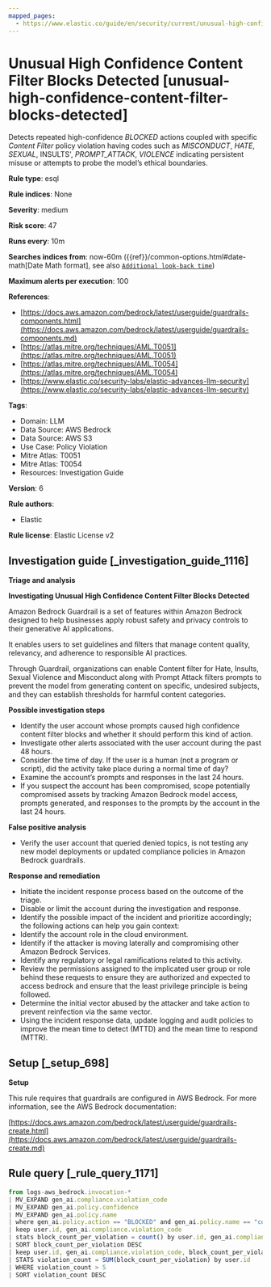 ```yaml
---
mapped_pages:
  - https://www.elastic.co/guide/en/security/current/unusual-high-confidence-content-filter-blocks-detected.html
---
```


# Unusual High Confidence Content Filter Blocks Detected [unusual-high-confidence-content-filter-blocks-detected]

Detects repeated high-confidence *BLOCKED* actions coupled with specific *Content Filter* policy violation having codes such as *MISCONDUCT*, *HATE*, *SEXUAL*, INSULTS', *PROMPT_ATTACK*, *VIOLENCE* indicating persistent misuse or attempts to probe the model’s ethical boundaries.

**Rule type**: esql

**Rule indices**: None

**Severity**: medium

**Risk score**: 47

**Runs every**: 10m

**Searches indices from**: now-60m ({{ref}}/common-options.html#date-math[Date Math format], see also [`Additional look-back time`](docs-content://solutions/security/detect-and-alert/create-detection-rule.md#rule-schedule))

**Maximum alerts per execution**: 100

**References**:

* [https://docs.aws.amazon.com/bedrock/latest/userguide/guardrails-components.html](https://docs.aws.amazon.com/bedrock/latest/userguide/guardrails-components.md)
* [https://atlas.mitre.org/techniques/AML.T0051](https://atlas.mitre.org/techniques/AML.T0051)
* [https://atlas.mitre.org/techniques/AML.T0054](https://atlas.mitre.org/techniques/AML.T0054)
* [https://www.elastic.co/security-labs/elastic-advances-llm-security](https://www.elastic.co/security-labs/elastic-advances-llm-security)

**Tags**:

* Domain: LLM
* Data Source: AWS Bedrock
* Data Source: AWS S3
* Use Case: Policy Violation
* Mitre Atlas: T0051
* Mitre Atlas: T0054
* Resources: Investigation Guide

**Version**: 6

**Rule authors**:

* Elastic

**Rule license**: Elastic License v2

## Investigation guide [_investigation_guide_1116]

**Triage and analysis**

**Investigating Unusual High Confidence Content Filter Blocks Detected**

Amazon Bedrock Guardrail is a set of features within Amazon Bedrock designed to help businesses apply robust safety and privacy controls to their generative AI applications.

It enables users to set guidelines and filters that manage content quality, relevancy, and adherence to responsible AI practices.

Through Guardrail, organizations can enable Content filter for Hate, Insults, Sexual Violence and Misconduct along with Prompt Attack filters prompts to prevent the model from generating content on specific, undesired subjects, and they can establish thresholds for harmful content categories.

**Possible investigation steps**

* Identify the user account whose prompts caused high confidence content filter blocks and whether it should perform this kind of action.
* Investigate other alerts associated with the user account during the past 48 hours.
* Consider the time of day. If the user is a human (not a program or script), did the activity take place during a normal time of day?
* Examine the account’s prompts and responses in the last 24 hours.
* If you suspect the account has been compromised, scope potentially compromised assets by tracking Amazon Bedrock model access, prompts generated, and responses to the prompts by the account in the last 24 hours.

**False positive analysis**

* Verify the user account that queried denied topics, is not testing any new model deployments or updated compliance policies in Amazon Bedrock guardrails.

**Response and remediation**

* Initiate the incident response process based on the outcome of the triage.
* Disable or limit the account during the investigation and response.
* Identify the possible impact of the incident and prioritize accordingly; the following actions can help you gain context:
* Identify the account role in the cloud environment.
* Identify if the attacker is moving laterally and compromising other Amazon Bedrock Services.
* Identify any regulatory or legal ramifications related to this activity.
* Review the permissions assigned to the implicated user group or role behind these requests to ensure they are authorized and expected to access bedrock and ensure that the least privilege principle is being followed.
* Determine the initial vector abused by the attacker and take action to prevent reinfection via the same vector.
* Using the incident response data, update logging and audit policies to improve the mean time to detect (MTTD) and the mean time to respond (MTTR).


## Setup [_setup_698]

**Setup**

This rule requires that guardrails are configured in AWS Bedrock. For more information, see the AWS Bedrock documentation:

[https://docs.aws.amazon.com/bedrock/latest/userguide/guardrails-create.html](https://docs.aws.amazon.com/bedrock/latest/userguide/guardrails-create.md)


## Rule query [_rule_query_1171]

```js
from logs-aws_bedrock.invocation-*
| MV_EXPAND gen_ai.compliance.violation_code
| MV_EXPAND gen_ai.policy.confidence
| MV_EXPAND gen_ai.policy.name
| where gen_ai.policy.action == "BLOCKED" and gen_ai.policy.name == "content_policy" and gen_ai.policy.confidence LIKE "HIGH" and gen_ai.compliance.violation_code IN ("HATE", "MISCONDUCT", "SEXUAL", "INSULTS", "PROMPT_ATTACK", "VIOLENCE")
| keep user.id, gen_ai.compliance.violation_code
| stats block_count_per_violation = count() by user.id, gen_ai.compliance.violation_code
| SORT block_count_per_violation DESC
| keep user.id, gen_ai.compliance.violation_code, block_count_per_violation
| STATS violation_count = SUM(block_count_per_violation) by user.id
| WHERE violation_count > 5
| SORT violation_count DESC
```


